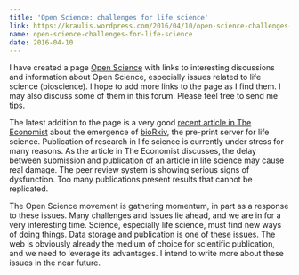 ```yaml
---
title: 'Open Science: challenges for life science'
link: https://kraulis.wordpress.com/2016/04/10/open-science-challenges-for-life-science/
name: open-science-challenges-for-life-science
date: 2016-04-10
---
```

I have created a page [Open Science](/posts/) with links to interesting discussions and information about Open Science, especially issues related to life science (bioscience). I hope to add more links to the page as I find them. I may also discuss some of them in this forum. Please feel free to send me tips.

The latest addition to the page is a very good [recent article in The Economist](http://www.economist.com/news/science-and-technology/21694990-old-fashioned-ways-reporting-new-discoveries-are-holding-back-medical-research) about the emergence of [bioRxiv](http://biorxiv.org/), the pre-print server for life science. Publication of research in life science is currently under stress for many reasons. As the article in The Economist discusses, the delay between submission and publication of an article in life science may cause real damage. The peer review system is showing serious signs of dysfunction. Too many publications present results that cannot be replicated.

The Open Science movement is gathering momentum, in part as a response to these issues. Many challenges and issues lie ahead, and we are in for a very interesting time. Science, especially life science, must find new ways of doing things. Data storage and publication is one of these issues. The web is obviously already the medium of choice for scientific publication, and we need to leverage its advantages. I intend to write more about these issues in the near future.

